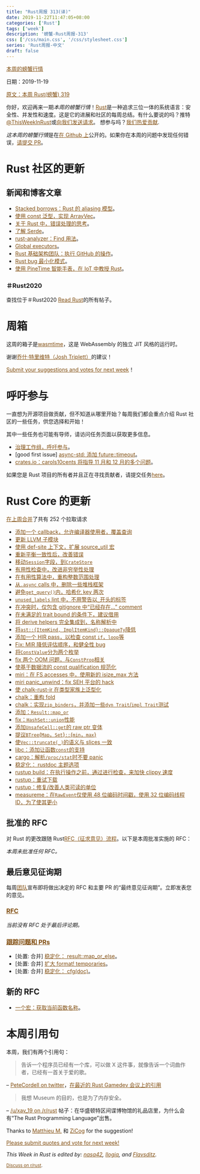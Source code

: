 ```yaml
---
title: "Rust周报 313(译)"
date: 2019-11-22T11:47:05+08:00
categories: ['Rust']
tags: ['week']
description: '螃蟹-Rust周报-313'
css: ['/css/main.css', '/css/stylesheet.css']
series: 'Rust周报-中文'
draft: false
---
```


<style>
a { color: #804d0f;}
</style>
[本周的螃蟹行情](https://this-week-in-rust.org/)

日期：2019-11-19

[原文：本周 Rust(螃蟹) 319](https://this-week-in-rust.org/blog/2019/11/19/this-week-in-rust-319/)

你好，欢迎再来一期*本周的螃蟹行情*！[Rust](http://rust-lang.org)是一种追求三位一体的系统语言：安全性、并发性和速度。这是它的进展和社区的每周总结。有什么要说的吗？推特[@ThisWeekInRust](https://twitter.com/ThisWeekInRust)或[向我们发送请求](https://github.com/cmr/this-week-in-rust)。 想参与吗？[我们热爱贡献](https://github.com/rust-lang/rust/blob/master/CONTRIBUTING.md).

*这本周的螃蟹行情*是在[在 Github 上](https://github.com/cmr/this-week-in-rust)公开的。如果你在本周的问题中发现任何错误，[请提交 PR](https://github.com/cmr/this-week-in-rust/pulls)。

# Rust 社区的更新

## 新闻和博客文章

- [Stacked borrows：Rust 的 aliasing 模型](https://www.ralfj.de/blog/2019/11/18/stacked-borrows-paper.html)。
- [使用 const 泛型，实现 ArrayVec](http://adventures.michaelfbryan.com/posts/const-arrayvec/)。
- [关于 Rust 中，错误处理的思考](https://lukaskalbertodt.github.io/2019/11/14/thoughts-on-error-handling-in-rust.html)。
- [了解 Serde](https://www.joshmcguigan.com/blog/understanding-serde/)。
- [rust-analyzer：Find 用法](https://rust-analyzer.github.io/2019/11/13/find-usages.html)。
- [Global executors](https://boats.gitlab.io/blog/post/global-executors/)。
- [Rust 基础架构团队：执行 GitHub 的操作](https://blog.rust-lang.org/inside-rust/2019/11/14/evaluating-github-actions.html)。
- [Rust bug 最小化模式](http://blog.pnkfx.org/blog/2019/11/18/rust-bug-minimization-patterns/)。
- [使用 PineTime 智能手表，在 IoT 中教授 Rust](https://medium.com/swlh/sneak-peek-of-pinetime-smart-watch-and-why-its-perfect-for-teaching-iot-81b74161c159)。

### ＃Rust2020

查找位于＃Rust2020 [Read Rust](https://readrust.net/rust-2020/)的所有帖子。

# 周箱

这周的箱子是[wasmtime](https://github.com/bytecodealliance/wasmtime)，这是 WebAssembly 的独立 JIT 风格的运行时。

谢谢[乔什·特里维特（Josh Triplett）](https://users.rust-lang.org/t/crate-of-the-week/2704/671)的建议！

[Submit your suggestions and votes for next week][submit_crate]！

[submit_crate]: https://users.rust-lang.org/t/crate-of-the-week/2704

# 呼吁参与

一直想为开源项目做贡献，但不知道从哪里开始？每周我们都会重点介绍 Rust 社区的一些任务，供您选择和开始！

其中一些任务也可能有导师，请访问任务页面以获取更多信息。

- [治理工作组，呼吁参与](https://blog.rust-lang.org/inside-rust/2019/11/13/goverance-wg-cfp.html)。
- \[good first issue] [async-std: 添加 future::timeout](https://github.com/async-rs/async-std/issues/564)。
- [crates.io：carols10cents 将指导 11 月和 12 月的多个问题](https://github.com/rust-lang/crates.io/issues?q=is%3Aissue+is%3Aopen+sort%3Aupdated-desc+label%3AE-mentor)。

如果您是 Rust 项目的所有者并且正在寻找贡献者，请提交任务[here][guidelines]。

[guidelines]: https://users.rust-lang.org/t/twir-call-for-participation/4821

# Rust Core 的更新

[在上周合并][merged]了共有 252 个拉取请求

[merged]: https://github.com/search?q=is%3Apr+org%3Arust-lang+is%3Amerged+merged%3A2019-11-11..2019-11-18

- [添加一个 callback，允许编译器使用者，覆盖查询](https://github.com/rust-lang/rust/pull/66297)
- [更新 LLVM 子模块](https://github.com/rust-lang/rust/pull/66318)
- [使用 def-site 上下文，扩展 source_util 宏](https://github.com/rust-lang/rust/pull/66349)
- [重新平衡一致性后，改善错误](https://github.com/rust-lang/rust/pull/66253)
- [移动`Session`字段，到`CrateStore`](https://github.com/rust-lang/rust/pull/66334)
- [有用性检查中，改进非穷举性处理](https://github.com/rust-lang/rust/pull/66330)
- [在有用性算法中，重构整数范围处理](https://github.com/rust-lang/rust/pull/66326)
- [从`.async` calls 中，删除一些堆栈框架](https://github.com/rust-lang/rust/pull/66398)
- [避免`get_query()`内，哈希化 key 两次](https://github.com/rust-lang/rust/pull/66013)
- [`unused_labels` lint 中，不用警告以`_`开头的标签](https://github.com/rust-lang/rust/pull/66419)
- [在冲突时，仅包含 gitignore 中“已经存在...” comment](https://github.com/rust-lang/cargo/pull/7570)
- [在未满足的 trait bound 的条件下，建议借用](https://github.com/rust-lang/rust/pull/65456)
- [将 derive helpers 完全集成到，名称解析中](https://github.com/rust-lang/rust/pull/64694)
- [将`ast::{ItemKind, ImplItemKind}::OpaqueTy`降低](https://github.com/rust-lang/rust/pull/66197)
- [添加一个 HIR pass，以检查 const `if`，`loop`等](https://github.com/rust-lang/rust/pull/66170)
- [Fix: MIR 降低评估顺序，和健全性 bug](https://github.com/rust-lang/rust/pull/65608)
- [将`ConstValue`分为两个枚举](https://github.com/rust-lang/rust/pull/66233)
- [fix 两个 OOM 问题，与`ConstProp`相关](https://github.com/rust-lang/rust/pull/66394)
- [使基于数据流的 const qualification 规范化](https://github.com/rust-lang/rust/pull/66385)
- [miri：在 FS accesses 中，使用新的 isize_max 方法](https://github.com/rust-lang/miri/pull/1056)
- [miri panic_unwind：fix SEH 平台的 hack](https://github.com/rust-lang/rust/pull/66466)
- [使 chalk-rust-ir 在类型家族上泛型化](https://github.com/rust-lang/chalk/pull/284)
- [chalk：重构 fold](https://github.com/rust-lang/chalk/pull/283)
- [chalk：实现`zip_binders`，并添加一些`dyn Trait`/`impl Trait`测试](https://github.com/rust-lang/chalk/pull/282)
- [添加：`Result::map_or`](https://github.com/rust-lang/rust/pull/66292)
- [fix：`HashSet::union`性能](https://github.com/rust-lang/rust/pull/66280)
- [添加`UnsafeCell::get`的 raw ptr 变体](https://github.com/rust-lang/rust/pull/66248)
- [提议`BTree`{`Map`，`Set`}`::`{`min`，`max`}](https://github.com/rust-lang/rust/pull/65637)
- [使`Vec::truncate(_)`的语义与 slices 一致](https://github.com/rust-lang/rust/pull/64432)
- [libc：添加让函数`const`的支持](https://github.com/rust-lang/libc/pull/1536)
- [cargo：解析`/proc/stat`时不要 panic](https://github.com/rust-lang/cargo/pull/7580)
- [稳定化： rustdoc 主题选项](https://github.com/rust-lang/rust/pull/54733)
- [rustup build：在执行操作之前，通过进行检查，来加快 clippy 速度](https://github.com/rust-lang/rustup/pull/2122)
- [rustup：重试下载](https://github.com/rust-lang/rustup/pull/2121)
- [rustup：修复/改善人类可读的单位](https://github.com/rust-lang/rustup/pull/2043)
- [measureme：在`RawEvent`仅使用 48 位编码时间戳，使用 32 位编码线程 ID，为了使其更小](https://github.com/rust-lang/measureme/pull/86)

## 批准的 RFC

对 Rust 的更改跟随 Rust[RFC（征求意见）流程](https://github.com/rust-lang/rfcs#rust-rfcs)。以下是本周批准实施的 RFC：

_本周未批准任何 RFC。_

## 最后意见征询期

每周[团队](https://www.rust-lang.org/team.html)宣布即将做出决定的 RFC 和主要 PR 的“最终意见征询期”。立即发表您的意见。

### [RFC](https://github.com/rust-lang/rfcs/labels/final-comment-period)

_当前没有 RFC 处于最后评论期。_

### [跟踪问题和 PRs](https://github.com/rust-lang/rust/labels/final-comment-period)

- \[处置: 合并] [稳定化： result::map_or_else](https://github.com/rust-lang/rust/pull/66322)。
- \[处置: 合并] [扩大 format! temporaries](https://github.com/rust-lang/rust/pull/64856)。
- \[处置: 合并] [稳定化： cfg(doc)](https://github.com/rust-lang/rust/pull/61351)。

## 新的 RFC

- [一个宏：获取当前函数名称](https://github.com/rust-lang/rfcs/pull/2818)。

# 本周引用句

本周，我们有两个引用句：

> 告诉一个程序员已经有一个库，可以做 X 这件事，就像告诉一个词曲作者，已经有一首关于爱的歌。

– [PeteCordell on twitter](https://twitter.com/petecordell/status/428542622844477441)，[在最近的 Rust Gamedev 会议上的引用](https://www.youtube.com/watch?v=lpOg2nl3kr0)

> 我想 Museum 的目的，也是为了内存安全。

– [/u/xav_19 on /r/rust](https://www.reddit.com/r/rust/comments/dxh6pg/why_is_trpl_sold_in_the_gift_shop_at_the_spy/f7r8d3k?utm_source=share&utm_medium=web2x) 帖子：在华盛顿特区间谍博物馆的礼品店里，为什么会有“The Rust Programming Language”出售。

Thanks to [Matthieu M.](https://users.rust-lang.org/t/twir-quote-of-the-week/328/737) 和 [ZiCog](https://users.rust-lang.org/t/twir-quote-of-the-week/328/739) for the suggestion!

[Please submit quotes and vote for next week!](https://users.rust-lang.org/t/twir-quote-of-the-week/328)

_This Week in Rust is edited by: [nasa42](https://github.com/nasa42), [llogiq](https://github.com/llogiq), and [Flavsditz](https://github.com/Flavsditz)._

<small>[Discuss on r/rust](https://www.reddit.com/r/rust/comments/dz3uvq/this_week_in_rust_313/).</small>
